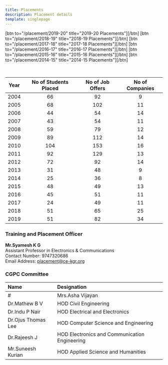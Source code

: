 ```yaml
---
title: Placements
description: Placement details
template: singlepage
---
```



[btn to="/placement/2019-20" title="2019-20 Placements"][/btn]
[btn to="/placement/2018-19" title="2018-19 Placements"][/btn]
[btn to="/placement/2017-18" title="2017-18 Placements"][/btn]
[btn to="/placement/2016-17" title="2016-17 Placements"][/btn]
[btn to="/placement/2015-16" title="2015-16 Placements"][/btn]
[btn to="/placement/2014-15" title="2014-15 Placements"][/btn]


<br>

| Year | No of Students Placed | No of Job Offers | No of Companies |
|:----:|:---------------------:|:----------------:|:---------------:|
| 2004 | 66 | 92 | 9 |
| 2005 | 68 | 102 | 11 |
| 2006 | 44 | 54 | 14 |
| 2007 | 43 | 54 | 11 |
| 2008 | 59 | 79 | 12 |
| 2009 | 89 | 112 | 14 |
| 2010 | 104 | 153 | 16 |
| 2011 | 92 | 129 | 13 |
| 2012 | 72 | 92 | 14 |
| 2013 | 31 | 48 | 9 |
| 2014 | 25 | 36 | 8 |
| 2015 | 48 | 49 | 13 |
| 2016 | 45 | 51 | 11 |
| 2017 | 24 | 49 | 11 |
| 2018 | 51 | 65 | 25 |
| 2019 | 51 | 82 | 34 |

### Training and Placement Officer
**Mr.Syamesh K G**
<br>
Assistant Professor in Electronics & Communications
<br>
Contact Number: 9747320686
<br>
Email Address: placement@ce-kgr.org

### CGPC Committee
| Name 	| Designation 	|
|:--------------------	|:------------------------------------------------------------------------------------	|
#| Mrs.Asha Vijayan 	| Assistant Professor in Computer Science and Engineering Contact Number: 9656852559 	|
| Dr.Mathew B V 	| HOD Civil Engineering 	|
| Dr.Indu P Nair 	| HOD Electrical and Electronics 	|
| Dr.Ojus Thomas Lee 	| HOD Computer Science and Engineering 	|
| Dr.Rajeesh J 	| HOD Electronics and Communication Engineering 	|
| Mr.Suneesh Kurian 	| HOD Applied Science and Humanities 	|
